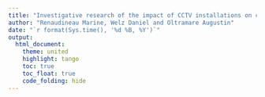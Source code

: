 ```yaml
---
title: "Investigative research of the impact of CCTV installations on crime rates in Baltimore"
author: "Renaudineau Marine, Welz Daniel and Oltramare Augustin"
date: "`r format(Sys.time(), '%d %B, %Y')`"
output:
  html_document:
    theme: united
    highlight: tango
    toc: true
    toc_float: true
    code_folding: hide
---
```


```{r child = c('intro.Rmd', 'data.Rmd', 'eda.Rmd', 'analysis.Rmd', 'concl.Rmd')}
```
